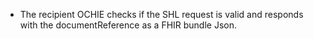 - The recipient OCHIE checks if the SHL request is valid and responds with the documentReference as a FHIR bundle Json.